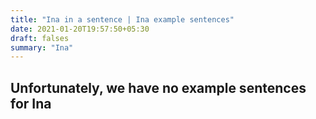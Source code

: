 ```yaml
---
title: "Ina in a sentence | Ina example sentences"
date: 2021-01-20T19:57:50+05:30
draft: falses
summary: "Ina"
---
```

## Unfortunately, we have no example sentences for Ina                 
